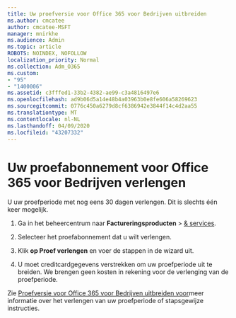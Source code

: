 ```yaml
---
title: Uw proefversie voor Office 365 voor Bedrijven uitbreiden
ms.author: cmcatee
author: cmcatee-MSFT
manager: mnirkhe
ms.audience: Admin
ms.topic: article
ROBOTS: NOINDEX, NOFOLLOW
localization_priority: Normal
ms.collection: Adm_O365
ms.custom:
- "95"
- "1400006"
ms.assetid: c3fffed1-33b2-4382-ae99-c3a4816497e6
ms.openlocfilehash: ad9b06d5a14e48b4a03963b0e8fe606a58269623
ms.sourcegitcommit: 0776c450a6279d8cf6386942e3844f14c4d2aa55
ms.translationtype: MT
ms.contentlocale: nl-NL
ms.lasthandoff: 04/09/2020
ms.locfileid: "43207332"
---
```

# <a name="extend-your-trial-for-office-365-for-business"></a>Uw proefabonnement voor Office 365 voor Bedrijven verlengen

U uw proefperiode met nog eens 30 dagen verlengen. Dit is slechts één keer mogelijk.
  
1. Ga in het beheercentrum naar **Factureringsproducten** \> [& services](https://portal.office.com/adminportal/home#/subscriptions).

2. Selecteer het proefabonnement dat u wilt verlengen.

3. Klik **op Proef verlengen** en voer de stappen in de wizard uit.

4. U moet creditcardgegevens verstrekken om uw proefperiode uit te breiden. We brengen geen kosten in rekening voor de verlenging van de proefperiode.

Zie [Proefversie voor Office 365 voor Bedrijven uitbreiden voor](https://docs.microsoft.com/microsoft-365/commerce/extend-your-trial)meer informatie over het verlengen van uw proefperiode of stapsgewijze instructies.
